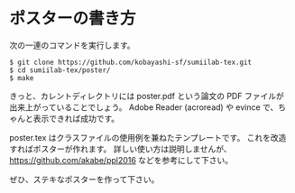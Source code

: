# ポスターの書き方

次の一連のコマンドを実行します。

    $ git clone https://github.com/kobayashi-sf/sumiilab-tex.git
    $ cd sumiilab-tex/poster/
    $ make

きっと、カレントディレクトリには poster.pdf という論文の PDF ファイルが
出来上がっていることでしょう。
Adobe Reader (acroread) や evince で、ちゃんと表示できれば成功です。

poster.tex はクラスファイルの使用例を兼ねたテンプレートです。
これを改造すればポスターが作れます。
詳しい使い方は説明しませんが、
https://github.com/akabe/ppl2016 などを参考にして下さい。

ぜひ、ステキなポスターを作って下さい。